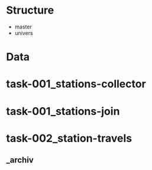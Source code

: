 

# Structure
- master
- univers



# Data

# task-001_stations-collector

# task-001_stations-join

# task-002_station-travels


## _archiv
